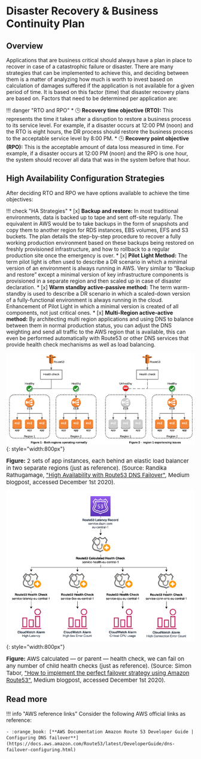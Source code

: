 # Disaster Recovery & Business Continuity Plan 

## Overview 

Applications that are business critical should always have a plan in place to recover in case of a catastrophic failure
or disaster. There are many strategies that can be implemented to achieve this, and deciding between them is a matter
of analyzing how much is worth to invest based on calculation of damages suffered if the application is not available
for a given period of time. It is based on this factor (time) that disaster recovery plans are based on. Factors that
need to be determined per application are:

!!! danger "RTO and RPO"
    * :clock3: **Recovery time objective (RTO):** This represents the time it takes after a disruption to
    restore a business process to its service level. For example, if a disaster occurs at 12:00 PM (noon) and the RTO is
    eight hours, the DR process should restore the business process to the acceptable service level by 8:00 PM. 
    * :clock3: **Recovery point objective (RPO):** This is the acceptable amount of data loss measured in time. For example, if a
     disaster occurs at 12:00 PM (noon) and the RPO is one hour, the system should recover all data that was in the 
     system before that hour.


## High Availability Configuration Strategies 

After deciding RTO and RPO we have options available to achieve the time objectives:

!!! check "HA Strategies"
    * [x] **Backup and restore:** In most traditional environments, data is backed up to tape and sent off-site regularly.
     The equivalent in AWS would be to take backups in the form of snapshots and copy them to another region for RDS
     instances, EBS volumes, EFS and S3 buckets. The plan details the step-by-step procedure to recover a fully working
     production environment based on these backups being restored on freshly provisioned infrastructure, and how to
     rollback to a regular production site once the emergency is over.
    * [x] **Pilot Light Method:** The term pilot light is often used to describe a DR scenario in which a minimal version of
     an environment is always running in AWS. Very similar to “Backup and restore” except a minimal version of key
     infrastructure components is provisioned in a separate region and then scaled up in case of disaster declaration.
    * [x] **Warm standby active-passive method:** The term warm-standby is used to describe a DR scenario in which a
     scaled-down version of a fully-functional environment is always running in the cloud. Enhancement of Pilot Light
     in which a minimal version is created of all components, not just critical ones.
    * [x] **Multi-Region active-active method:** By architecting multi region applications and using DNS to balance
     between them in normal production status, you can adjust the DNS weighting and send all traffic to the AWS region
     that is available, this can even be performed automatically with Route53 or other DNS services that provide health
     check mechanisms as well as load balancing.

![leverage-aws-dr](/assets/images/diagrams/aws-route53-dns-dr.png "Leverage"){: style="width:800px"}
<figcaption style="font-size:15px">
<b>Figure:</b> 2 sets of app instances, each behind an elastic load balancer in two separate regions (just as reference).
(Source: Randika Rathugamage, 
<a href="https://medium.com/@randika/high-availability-with-route53-dns-failover-c13cb30cbe94">
"High Availability with Route53 DNS Failover"</a>,
Medium blogpost, accessed December 1st 2020).
</figcaption>

![leverage-aws-dr](/assets/images/diagrams/aws-route53-dns-health-checks.png "Leverage"){: style="width:800px"}
<figcaption style="font-size:15px">
<b>Figure:</b> AWS calculated — or parent — health check, we can fail on any number of child health checks (just as reference).
(Source: Simon Tabor, 
<a href="https://medium.com/dazn-tech/how-to-implement-the-perfect-failover-strategy-using-amazon-route53-1cc4b19fa9c7">
"How to implement the perfect failover strategy using Amazon Route53"</a>,
Medium blogpost, accessed December 1st 2020).
</figcaption>

## Read more

!!! info "AWS reference links"
    Consider the following AWS official links as reference:
        
    - :orange_book: [**AWS Documentation Amazon Route 53 Developer Guide | Configuring DNS failover**](https://docs.aws.amazon.com/Route53/latest/DeveloperGuide/dns-failover-configuring.html)
    
